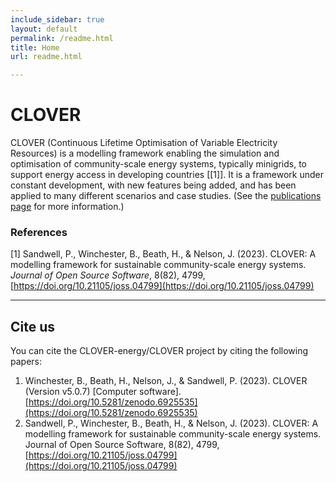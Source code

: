 ```yaml
---
include_sidebar: true
layout: default
permalink: /readme.html
title: Home
url: readme.html

---
```


# CLOVER
CLOVER (Continuous Lifetime Optimisation of Variable Electricity Resources) is a modelling framework enabling the simulation and optimisation of community-scale energy systems, typically minigrids, to support energy access in developing countries [[1]]. It is a framework under constant development, with new features being added, and has been applied to many different scenarios and case studies. (See the [publications page](publications.html) for more information.)


### References
<a id="1">[1]</a>
Sandwell, P., Winchester, B., Beath, H., & Nelson, J. (2023). CLOVER: A modelling framework for sustainable community-scale energy systems. _Journal of Open Source Software_, 8(82), 4799, [https://doi.org/10.21105/joss.04799](https://doi.org/10.21105/joss.04799)

---

## Cite us

You can cite the CLOVER-energy/CLOVER project by citing the following papers:
1. Winchester, B., Beath, H., Nelson, J., & Sandwell, P. (2023). CLOVER (Version v5.0.7) [Computer software]. [https://doi.org/10.5281/zenodo.6925535](https://doi.org/10.5281/zenodo.6925535)
2. Sandwell, P., Winchester, B., Beath, H., & Nelson, J. (2023). CLOVER: A modelling framework for sustainable community-scale energy systems. Journal of Open Source Software, 8(82), 4799, [https://doi.org/10.21105/joss.04799](https://doi.org/10.21105/joss.04799)

